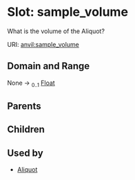 
# Slot: sample_volume

What is the volume of the Aliquot?

URI: [anvil:sample_volume](https://anvilproject.org/acr-harmonized-data-model/sample_volume)


## Domain and Range

None &#8594;  <sub>0..1</sub> [Float](types/Float.md)

## Parents


## Children


## Used by

 * [Aliquot](Aliquot.md)
